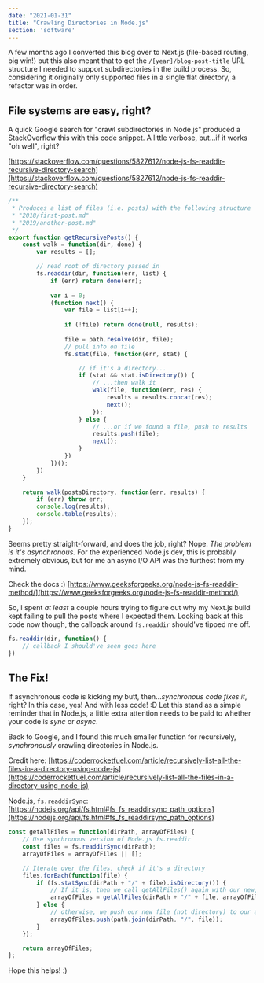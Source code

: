 ```yaml
---
date: "2021-01-31"
title: "Crawling Directories in Node.js"
section: 'software'
---
```


A few months ago I converted this blog over to Next.js (file-based routing, big win!) but this also meant that to get the `/[year]/blog-post-title` URL structure I needed to support subdirectories in the build process. So, considering it originally only supported files in a single flat directory, a refactor was in order.

## File systems are easy, right?

A quick Google search for "crawl subdirectories in Node.js" produced a StackOverflow this with this code snippet. A little verbose, but...if it works "oh well", right?

[https://stackoverflow.com/questions/5827612/node-js-fs-readdir-recursive-directory-search](https://stackoverflow.com/questions/5827612/node-js-fs-readdir-recursive-directory-search)

```javascript
/**
 * Produces a list of files (i.e. posts) with the following structure
 * "2018/first-post.md"
 * "2019/another-post.md"
 */
export function getRecursivePosts() {
    const walk = function(dir, done) {
        var results = [];

        // read root of directory passed in
        fs.readdir(dir, function(err, list) {
            if (err) return done(err);
    
            var i = 0;
            (function next() {
                var file = list[i++];
    
                if (!file) return done(null, results);
    
                file = path.resolve(dir, file);
                // pull info on file
                fs.stat(file, function(err, stat) {

                    // if it's a directory...
                    if (stat && stat.isDirectory()) {
                        // ...then walk it
                        walk(file, function(err, res) {
                            results = results.concat(res);
                            next();
                        });
                    } else {
                        // ...or if we found a file, push to results
                        results.push(file);
                        next();
                    }
                })
            })();
        })
    }

    return walk(postsDirectory, function(err, results) {
        if (err) throw err;
        console.log(results);
        console.table(results);
    });
}
```

Seems pretty straight-forward, and does the job, right? Nope. _The problem is it's asynchronous._ For the experienced Node.js dev, this is probably extremely obvious, but for me an async I/O API was the furthest from my mind.

Check the docs :) [https://www.geeksforgeeks.org/node-js-fs-readdir-method/](https://www.geeksforgeeks.org/node-js-fs-readdir-method/)

So, I spent _at least_ a couple hours trying to figure out why my Next.js build kept failing to pull the posts where I expected them. Looking back at this code now though, the callback around `fs.readdir` should've tipped me off.

```js
fs.readdir(dir, function() {
    // callback I should've seen goes here
})
```


## The Fix!

If asynchronous code is kicking my butt, then..._synchronous code fixes it_, right? In this case, yes! And with less code! :D Let this stand as a simple reminder that in Node.js, a little extra attention needs to be paid to whether your code is _sync_ or _async_.

Back to Google, and I found this much smaller function for recursively, _synchronously_ crawling directories in Node.js.

Credit here: [https://coderrocketfuel.com/article/recursively-list-all-the-files-in-a-directory-using-node-js](https://coderrocketfuel.com/article/recursively-list-all-the-files-in-a-directory-using-node-js)

Node.js, `fs.readdirSync`: [https://nodejs.org/api/fs.html#fs_fs_readdirsync_path_options](https://nodejs.org/api/fs.html#fs_fs_readdirsync_path_options)

```javascript
const getAllFiles = function(dirPath, arrayOfFiles) {
    // Use synchronous version of Node.js fs.readdir
    const files = fs.readdirSync(dirPath);
    arrayOfFiles = arrayOfFiles || [];

    // Iterate over the files, check if it's a directory
    files.forEach(function(file) {
        if (fs.statSync(dirPath + "/" + file).isDirectory()) {
            // If it is, then we call getAllFiles() again with our new, deeper path
            arrayOfFiles = getAllFiles(dirPath + "/" + file, arrayOfFiles);
        } else {
            // otherwise, we push our new file (not directory) to our array of files
            arrayOfFiles.push(path.join(dirPath, "/", file));
        }
    });

    return arrayOfFiles;
};
```

Hope this helps! :)